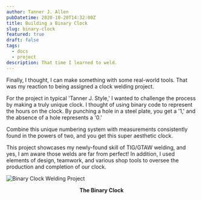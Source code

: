 ```yaml
---
author: Tanner J. Allen
pubDatetime: 2020-10-20T14:32:00Z
title: Building a Binary Clock
slug: binary-clock
featured: true
draft: false
tags:
  - docs
  - project
description: That time I learned to weld.
---
```


Finally, I thought, I can make something with some real-world tools. That was my reaction to being assigned a clock welding project.

For the project in typical 'Tanner J. Style,' I wanted to challenge the process by making a truly unique clock. I thought of using binary code to represent the hours on the clock. By punching a hole in a steel plate, you get a '1,' and the absence of a hole represents a '0.'

Combine this unique numbering system with measurements consistently found in the powers of two, and you get this super aesthetic clock.

This project showcases my newly-found skill of TIG/GTAW welding, and yes, I am aware those welds are far from perfect! In addition, I used elements of design, teamwork, and various shop tools to oversee the production and completion of our clock.

![Binary Clock Welding Project](@/assets/images/binary_clock/binary-clock.jpg)
**<div style="text-align: center;">The Binary Clock</div>**
